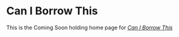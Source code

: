 # Can I Borrow This

This is the Coming Soon holding home page for 
[*Can I Borrow This*](http://caniborrowthis.com)

